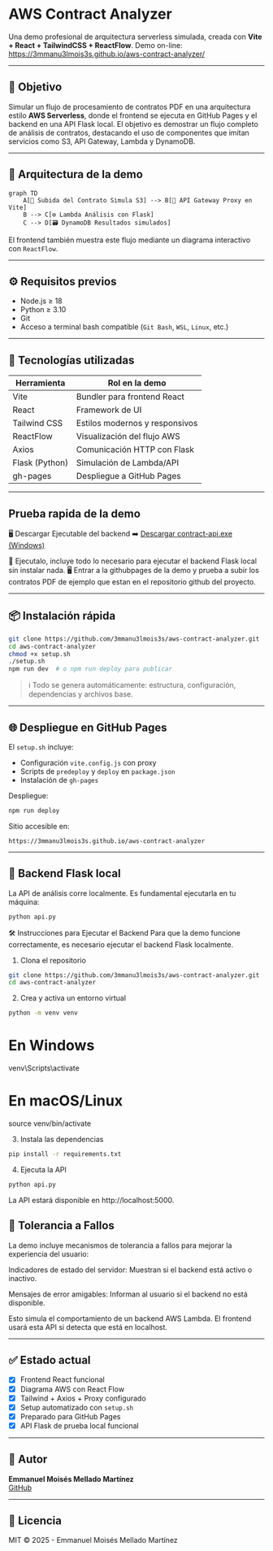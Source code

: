 # AWS Contract Analyzer

Una demo profesional de arquitectura serverless simulada, creada con **Vite + React + TailwindCSS + ReactFlow**. Demo on-line: https://3mmanu3lmois3s.github.io/aws-contract-analyzer/

---

## 🚀 Objetivo

Simular un flujo de procesamiento de contratos PDF en una arquitectura estilo **AWS Serverless**, donde el frontend se ejecuta en GitHub Pages y el backend en una API Flask local. El objetivo es demostrar un flujo completo de análisis de contratos, destacando el uso de componentes que imitan servicios como S3, API Gateway, Lambda y DynamoDB.

---

## 🧱 Arquitectura de la demo

```mermaid
graph TD
    A[📁 Subida del Contrato Simula S3] --> B[🧩 API Gateway Proxy en Vite]
    B --> C[⚙️ Lambda Análisis con Flask]
    C --> D[🗃️ DynamoDB Resultados simulados]
```

El frontend también muestra este flujo mediante un diagrama interactivo con `ReactFlow`.

---

## ⚙️ Requisitos previos

- Node.js ≥ 18
- Python ≥ 3.10
- Git
- Acceso a terminal bash compatible (`Git Bash`, `WSL`, `Linux`, etc.)

---

## 🧰 Tecnologías utilizadas

| Herramienta    | Rol en la demo                  |
| -------------- | ------------------------------- |
| Vite           | Bundler para frontend React     |
| React          | Framework de UI                 |
| Tailwind CSS   | Estilos modernos y responsivos  |
| ReactFlow      | Visualización del flujo AWS     |
| Axios          | Comunicación HTTP con Flask     |
| Flask (Python) | Simulación de Lambda/API        |
| gh-pages       | Despliegue a GitHub Pages       |

---

## Prueba rapida de la demo

🖥️ Descargar Ejecutable del backend
➡️ [Descargar contract-api.exe (Windows)](https://github.com/3mmanu3lmois3s/aws-contract-analyzer/releases/download/v3.0/contract-api.exe)

📄 Ejecutalo, incluye todo lo necesario para ejecutar el backend Flask local sin instalar nada.
🖥️ Entrar a la githubpages de la demo y prueba a subir los contratos PDF de ejemplo que estan en el repositorio github del proyecto.

---

## 📦 Instalación rápida

```bash
git clone https://github.com/3mmanu3lmois3s/aws-contract-analyzer.git
cd aws-contract-analyzer
chmod +x setup.sh
./setup.sh
npm run dev  # o npm run deploy para publicar
```

> ℹ️ Todo se genera automáticamente: estructura, configuración, dependencias y archivos base.

---

## 🌐 Despliegue en GitHub Pages

El `setup.sh` incluye:
- Configuración `vite.config.js` con proxy
- Scripts de `predeploy` y `deploy` en `package.json`
- Instalación de `gh-pages`

Despliegue:
```bash
npm run deploy
```

Sitio accesible en:
```
https://3mmanu3lmois3s.github.io/aws-contract-analyzer
```

---

## 🔁 Backend Flask local

La API de análisis corre localmente. Es fundamental ejecutarla en tu máquina:

```bash
python api.py
```


🛠️ Instrucciones para Ejecutar el Backend
Para que la demo funcione correctamente, es necesario ejecutar el backend Flask localmente.​

1. Clona el repositorio
```bash
git clone https://github.com/3mmanu3lmois3s/aws-contract-analyzer.git
cd aws-contract-analyzer
```
2. Crea y activa un entorno virtual
```bash
python -m venv venv
```
# En Windows
venv\Scripts\activate
# En macOS/Linux
source venv/bin/activate

3. Instala las dependencias
```bash
pip install -r requirements.txt
```
4. Ejecuta la API
```bash
python api.py
```
La API estará disponible en http://localhost:5000.​

## 🔁 Tolerancia a Fallos
La demo incluye mecanismos de tolerancia a fallos para mejorar la experiencia del usuario:​

Indicadores de estado del servidor: Muestran si el backend está activo o inactivo.​

Mensajes de error amigables: Informan al usuario si el backend no está disponible.​

Esto simula el comportamiento de un backend AWS Lambda. El frontend usará esta API si detecta que está en localhost.

---

## ✅ Estado actual

- [x] Frontend React funcional
- [x] Diagrama AWS con React Flow
- [x] Tailwind + Axios + Proxy configurado
- [x] Setup automatizado con `setup.sh`
- [x] Preparado para GitHub Pages
- [x] API Flask de prueba local funcional

---

## 👤 Autor

**Emmanuel Moisés Mellado Martínez**  
[GitHub](https://github.com/3mmanu3lmois3s)

---

## 📄 Licencia

MIT © 2025 - Emmanuel Moisés Mellado Martínez
